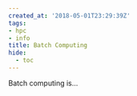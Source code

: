 ```yaml
---
created_at: '2018-05-01T23:29:39Z'
tags:
- hpc
- info
title: Batch Computing
hide:
  - toc
---
```


Batch computing is...
